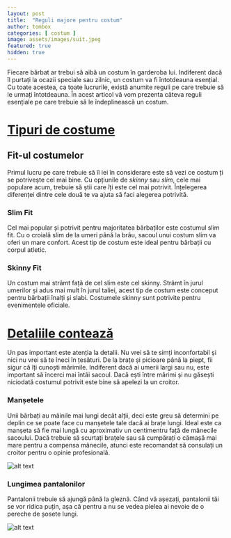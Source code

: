 ```yaml
---
layout: post
title:  "Reguli majore pentru costum"   
author: tombox
categories: [ costum ]
image: assets/images/suit.jpeg
featured: true
hidden: true
---
```



Fiecare bărbat ar trebui să aibă un costum în garderoba lui. Indiferent dacă îl purtați la ocazii speciale sau zilnic, un costum va fi întotdeauna esențial. Cu toate acestea, ca toate lucrurile, există anumite reguli pe care trebuie să le urmați întotdeauna. În acest articol vă vom prezenta câteva reguli esențiale pe care trebuie să le îndeplinească un costum.

# <u>Tipuri de costume</u>

## Fit-ul costumelor

Primul lucru pe care trebuie să îl iei în considerare este să vezi ce costum ți se potrivește cel mai bine. Cu opțiunile de <i>skinny</i> sau <i>slim</i>, cele mai populare acum, trebuie să știi care îți este cel mai potrivit. Înțelegerea diferenței dintre cele două te va ajuta să faci alegerea potrivită.

### Slim Fit

Cel mai popular și potrivit pentru majoritatea bărbaților este costumul slim fit. Cu o croială slim de la umeri până la brâu, sacoul unui costum slim va oferi un mare confort. Acest tip de costum este ideal pentru bărbații cu corpul atletic.

### Skinny Fit

Un costum mai strâmt față de cel slim este cel skinny. Strâmt în jurul umerilor și adus mai mult în jurul taliei, acest tip de costum este conceput pentru bărbații înalți și slabi. Costumele skinny sunt potrivite pentru evenimentele oficiale.


# <u>Detaliile contează</u>

Un pas important este atenția la detalii. Nu vrei să te simți inconfortabil și nici nu vrei să te îneci în țesături. De la brațe și picioare până la piept, fii sigur că îți cunoști mărimile. Indiferent dacă ai umerii largi sau nu, este important să încerci mai întâi sacoul. Dacă ești între mărimi și nu găsești niciodată costumul potrivit este bine să apelezi la un croitor.

### Manșetele

Unii bărbați au mâinile mai lungi decât alții, deci este greu să determini pe deplin ce se poate face cu manșetele tale dacă ai brațe lungi. Ideal este ca manșeta să fie mai lungă cu aproximativ un centimentru față de mânecile sacoului. Dacă trebuie să scurtați brațele sau să cumpărați o cămașă mai mare pentru a compensa mânecile, atunci este recomandat să consulați un croitor pentru o opinie profesională.

![alt text](../../../../assets/images/cuffs.jpg)


### Lungimea pantalonilor

Pantalonii trebuie să ajungă până la gleznă. Când vă așezați, pantalonii tăi se vor ridica puțin, așa că pentru a nu se vedea pielea ai nevoie de o pereche de șosete lungi.

![alt text](../../../../assets/images/trousers.jpg)
